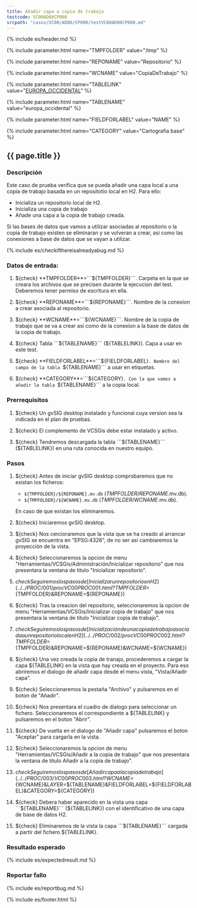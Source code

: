 ```yaml
---
title: Añadir capa a copia de trabajo
testcode: VC00AD00CP000
srcpath: "casos/VC00/AD00/CP000/testVC00AD00CP000.md"
---
```


{% include es/header.md %}

{% include parameter.html name="TMPFOLDER" value="/tmp" %}

{% include parameter.html name="REPONAME" value="Repositorio" %}

{% include parameter.html name="WCNAME" value="CopiaDeTrabajo" %}

{% include parameter.html name="TABLELINK" value="<a href='../../data/europa_occidental.csv'>EUROPA_OCCIDENTAL</a>" %}

{% include parameter.html name="TABLENAME" value="europa_occidental" %}

{% include parameter.html name="FIELDFORLABEL" value="NAME" %}

{% include parameter.html name="CATEGORY" value="Cartografia base" %}

## {{ page.title }}

### Descripción

Este caso de prueba verifica que se pueda añadir una capa local a una copia de trabajo
basada en un repositotio local en H2.
Para ello:
* Inicializa un repositorio local de H2.
* Inicializa una copia de trabajo
* Añade una capa a la copia de trabajo creada.

Si las bases de datos que vamos a utilizar asociadas al repositorio o la copia de 
trabajo existen se eliminaran y se volveran a crear, asi como las conexiones a 
base de datos que se vayan a utilizar.


{% include es/checkifthereisalreadyabug.md %}

### Datos de entrada:

1. ${check} **TMPFOLDER**=```${TMPFOLDER}```. Carpeta en la que se creara los archivos que se precisen 
   durante la ejecucion del test. Deberemos tener  permiso de escritura en ella.

2. ${check} **REPONAME**=```${REPONAME}```. Nombre de la conexion a crear asociada al repositorio.

3. ${check} **WCNAME**=```${WCNAME}```. Nombre de la copia de trabajo que se va a crear asi como 
   de la conexion a la base de datos de la copia de trabajo. 

4. ${check} Tabla ```${TABLENAME}``` (${TABLELINK}). Capa a usar en este test. 

3. ${check} **FIELDFORLABEL**=```${FIELDFORLABEL}```. Nombre del campo de la tabla ```${TABLENAME}```
   a usar en etiquetas. 

4. ${check} **CATEGORY**=```${CATEGORY}```. Con la que vamos a añadir la tabla ```${TABLENAME}```
   a la copia local.

### Prerrequisitos

1. ${check} Un gvSIG desktop instalado y funcional cuya version sea la indicada en el plan de pruebas.

2. ${check} El complemento de VCSGis debe estar instalado y activo.

3. ${check} Tendremos descargada la tabla ```${TABLENAME}``` (${TABLELINK}) en 
   una ruta conocida en nuestro equipo.

### Pasos

1. ${check} Antes de iniciar gvSIG desktop comprobaremos que no existan los ficheros:
   * ```${TMPFOLDER}/${REPONAME}.mv.db``` (*TMPFOLDER*/*REPONAME*.mv.db).
   * ```${TMPFOLDER}/${WCNAME}.mv.db``` (*TMPFOLDER*/*WCNAME*.mv.db).
   
   En caso de que existan los eliminaremos.
   
2. ${check} Iniciaremos gvSIG desktop.

3. ${check} Nos cercioraremos que la vista que se ha creado al arrancar gvSIG se encuentra 
   en "EPSG:4326", de no ser asi cambiaremos la proyección de la vista.

4. ${check} Seleccionaremos la opcion de menu "Herramientas/VCSGis/Administración/Inicializar repositorio" 
   que nos presentara la ventana de titulo "Inicializar repositorio".

5. ${check} Seguiremos los pasos de [Inicializar un repositorio en H2](../../PROC/001/procVC00PROC001.html?TMPFOLDER=${TMPFOLDER}&REPONAME=${REPONAME})

7. ${check} Tras la creacion del repositorio, seleccionaremos la opcion de menu 
   "Herramientas/VCSGis/Inicializar copia de trabajo" que nos presentara la ventana de 
   titulo "Inicializar copia de trabajo".

7. ${check} Seguiremos los pasos de [Inicialización de una copia de trabajo asociada a un repositorio local en H2](../../PROC/002/procVC00PROC002.html?TMPFOLDER=${TMPFOLDER}&REPONAME=${REPONAME}&WCNAME=${WCNAME}) 
   
8. ${check} Una vez creada la copia de tranajo, procederemos a cargar la 
   capa ${TABLELINK} en la vista que hay creada 
   en el proyecto. Para eso abriremos el dialogo de añadir capa desde el menu vista, "Vista/Añadir capa".

9. ${check} Seleccionaremos la pestaña "Archivo" y pulsaremos en el boton de "Añadir".

10. ${check} Nos presentara el cuadro de dialogo para seleccionar un fichero. 
    Seleccionaremos el correspondiente a ${TABLELINK} 
    y pulsaremos en el boton "Abrir".

11. ${check} De vuelta en el dialogo de "Añadir capa" pulsaremos el boton "Aceptar" 
    para cargarla en la vista.

12. ${check} Seleccionaremos la opcion de menu "Herramientas/VCSGis/Añadir a la copia de trabajo" 
    que nos presentara la ventana de titulo Añadir a la copia de trabajo".

13. ${check} Seguiremos los pasos de [Añadir capa a la copia de trabajo](../../PROC/003/VC00PROC003.html?WCNAME=${WCNAME}&LAYER=${TABLENAME}&FIELDFORLABEL=${FIELDFORLABEL}&CATEGORY=${CATEGORY}) 

14. ${check} Debera haber aparecido en la vista una capa 
    ```${TABLENAME}``` (${TABLELINK})
    con el identificativo de una capa de base de datos H2.

15. ${check} Eliminaremos de la vista la capa ```${TABLENAME}``` cargada 
    a partir del fichero ${TABLELINK}.

### Resultado esperado

{% include es/expectedresult.md %}

### Reportar fallo

{% include es/reportbug.md %}

{% include es/footer.html %}
